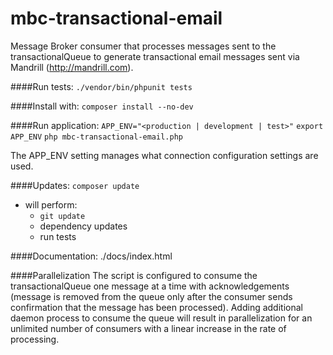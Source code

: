 mbc-transactional-email
==============
Message Broker consumer that processes messages sent to the transactionalQueue to generate transactional email messages sent via Mandrill (http://mandrill.com).

####Run tests:
`./vendor/bin/phpunit tests`

####Install with:
`composer install --no-dev`

####Run application:
`APP_ENV="<production | development | test>"`
`export APP_ENV`
`php mbc-transactional-email.php`

The APP_ENV setting manages what connection configuration settings are used.

####Updates:
`composer update`
- will perform:
  - `git update`
  - dependency updates
  - run tests

####Documentation:
./docs/index.html

####Parallelization
The script is configured to consume the transactionalQueue one message at a time with acknowledgements (message is removed from the queue only after the consumer sends confirmation that the message has been processed). Adding additional daemon process to consume the queue will result in parallelization for an unlimited number of consumers with a linear increase in the rate of processing.
